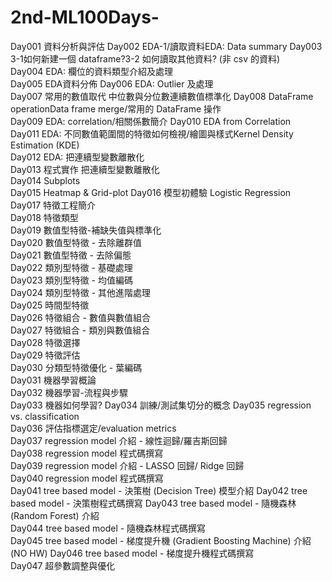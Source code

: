 # 2nd-ML100Days-
Day001	資料分析與評估	
Day002	EDA-1/讀取資料EDA: Data summary	
  Day003	3-1如何新建一個 dataframe?3-2 如何讀取其他資料? (非 csv 的資料)	
  Day004	EDA: 欄位的資料類型介紹及處理	
  Day005	EDA資料分佈	
  Day006	EDA: Outlier 及處理	
  Day007	常用的數值取代	中位數與分位數連續數值標準化
  Day008	DataFrame operationData frame merge/常用的 DataFrame 操作	
  Day009	EDA: correlation/相關係數簡介	
  Day010	EDA from Correlation	
  Day011	EDA: 不同數值範圍間的特徵如何檢視/繪圖與樣式Kernel Density Estimation (KDE)	
  Day012	EDA: 把連續型變數離散化	
  Day013	程式實作 把連續型變數離散化	
  Day014	Subplots	
  Day015	Heatmap & Grid-plot	
  Day016	模型初體驗 Logistic Regression	
  Day017	特徵工程簡介	
  Day018	特徵類型	
  Day019	數值型特徵-補缺失值與標準化	
  Day020	數值型特徵 - 去除離群值	
  Day021	數值型特徵 - 去除偏態	
  Day022	類別型特徵 - 基礎處理	
  Day023	類別型特徵 - 均值編碼	
  Day024	類別型特徵 - 其他進階處理	
  Day025	時間型特徵	
  Day026	特徵組合 - 數值與數值組合	
  Day027	特徵組合 - 類別與數值組合	
  Day028	特徵選擇	
  Day029	特徵評估	
  Day030	分類型特徵優化 - 葉編碼	
  Day031	機器學習概論	
  Day032	機器學習-流程與步驟	
  Day033	機器如何學習?	
  Day034	訓練/測試集切分的概念	
  Day035	regression vs. classification	
  Day036	評估指標選定/evaluation metrics	
  Day037	regression model 介紹 - 線性迴歸/羅吉斯回歸	
  Day038	regression model 程式碼撰寫	
  Day039	regression model 介紹 - LASSO 回歸/ Ridge 回歸	
  Day040	regression model 程式碼撰寫	
  Day041	tree based model - 決策樹 (Decision Tree) 模型介紹	
  Day042	tree based model - 決策樹程式碼撰寫	
  Day043	tree based model - 隨機森林 (Random Forest) 介紹	
  Day044	tree based model - 隨機森林程式碼撰寫	
  Day045	tree based model - 梯度提升機 (Gradient Boosting Machine) 介紹 (NO HW)
  Day046	tree based model - 梯度提升機程式碼撰寫	
  Day047	超參數調整與優化	
